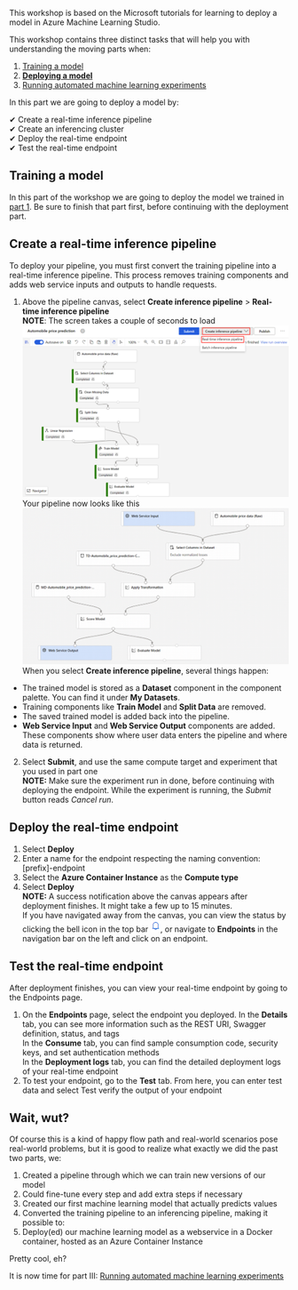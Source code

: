 This workshop is based on the Microsoft tutorials for learning to deploy a model in Azure Machine Learning Studio.

This workshop contains three distinct tasks that will help you with understanding the moving parts when:
1) [Training a model](https://github.com/OrdinaRoelant/MLStudioWorkshop/blob/master/Training%20a%20model/workshop.md)
2) [**Deploying a model**](https://github.com/OrdinaRoelant/MLStudioWorkshop/blob/master/Deploying%20a%20model/workshop.md)
3) [Running automated machine learning experiments](https://github.com/OrdinaRoelant/MLStudioWorkshop/blob/master/Running%20auto%20ML%20experiments/workshop.md)

In this part we are going to deploy a model by:

✔ Create a real-time inference pipeline  
✔ Create an inferencing cluster  
✔ Deploy the real-time endpoint  
✔ Test the real-time endpoint  

## Training a model
In this part of the workshop we are going to deploy the model we trained in [part 1](https://github.com/OrdinaRoelant/MLStudioWorkshop/blob/master/Training%20a%20model/workshop.md). Be sure to finish that part first, before continuing with the deployment part.

## Create a real-time inference pipeline  
To deploy your pipeline, you must first convert the training pipeline into a real-time inference pipeline. This process removes training components and adds web service inputs and outputs to handle requests.

1) Above the pipeline canvas, select **Create inference pipeline** > **Real-time inference pipeline**  
**NOTE**: The screen takes a couple of seconds to load  
![Result](images/create-inference-pipeline.png)  
Your pipeline now looks like this  
![Result](images/real-time-inference-pipeline.png)  
When you select **Create inference pipeline**, several things happen:
- The trained model is stored as a **Dataset** component in the component palette. You can find it under **My Datasets**.
- Training components like **Train Model** and **Split Data** are removed.
- The saved trained model is added back into the pipeline.
- **Web Service Input** and **Web Service Output** components are added. These components show where user data enters the pipeline and where data is returned.
2) Select **Submit**, and use the same compute target and experiment that you used in part one  
**NOTE:** Make sure the experiment run in done, before continuing with deploying the endpoint. While the experiment is running, the *Submit* button reads *Cancel run*.

## Deploy the real-time endpoint  
1) Select **Deploy**
2) Enter a name for the endpoint respecting the naming convention: [prefix]-endpoint
3) Select the **Azure Container Instance** as the **Compute type**
4) Select **Deploy**  
**NOTE:** A success notification above the canvas appears after deployment finishes. It might take a few up to 15 minutes.  
If you have navigated away from the canvas, you can view the status by clicking the bell icon in the top bar ![Bell](images/bell.png), or navigate to **Endpoints** in the navigation bar on the left and click on an endpoint.  

## Test the real-time endpoint  
After deployment finishes, you can view your real-time endpoint by going to the Endpoints page.  

1) On the **Endpoints** page, select the endpoint you deployed. 
In the **Details** tab, you can see more information such as the REST URI, Swagger definition, status, and tags  
In the **Consume** tab, you can find sample consumption code, security keys, and set authentication methods  
In the **Deployment logs** tab, you can find the detailed deployment logs of your real-time endpoint  
2) To test your endpoint, go to the **Test** tab. From here, you can enter test data and select Test verify the output of your endpoint  

## Wait, wut?
Of course this is a kind of happy flow path and real-world scenarios pose real-world problems, but it is good to realize what exactly we did the past two parts, we:

1) Created a pipeline through which we can train new versions of our model
2) Could fine-tune every step and add extra steps if necessary 
3) Created our first machine learning model that actually predicts values
4) Converted the training pipeline to an inferencing pipeline, making it possible to:
5) Deploy(ed) our machine learning model as a webservice in a Docker container, hosted as an Azure Container Instance  

Pretty cool, eh?  

It is now time for part III: [Running automated machine learning experiments](https://github.com/OrdinaRoelant/MLStudioWorkshop/blob/master/Running%20auto%20ML%20experiments/workshop.md)
